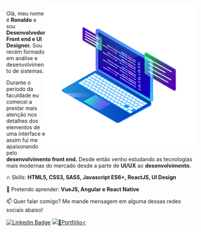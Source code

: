<img src="https://raw.githubusercontent.com/ronaldo-santana-dev/myportfolio/master/src/assets/images/notebook.png" min-width="400px" max-width="400px" width="400px" align="right" alt="Computador ronaldo-santana-dev">

<p align="left">
  Olá, meu nome é <strong>Ronaldo</strong> e sou <strong>Desenvolvedor Front end e UI Designer.</strong>
  Sou recém formado em análise e desenvolvimento de sistemas.<br/>
</p>
<p align="left">
    Durante o periodo da faculdade eu comecei a prestar mais atenção nos
   detalhes dos elementos de uma interface e assim fui me apaixonando
    pelo <strong>desenvolvimento front end.</strong> Desde então venho estudando as tecnologias 
    mais modernas do mercado desde a parte de <strong>UI/UX</strong> ao <strong>desenvolvimento.</strong>
</p>

<p align="left">
  🔥 Skills: <strong>HTML5, CSS3, SASS, Javascript ES6+, ReactJS, UI Design</strong>
</p>

<p align="left">
   🚀 Pretendo aprender: <strong>VueJS, Angular e React Native</strong>
</p>


<p align="left">
📫  Quer falar comigo? Me mande mensagem em alguma dessas redes sociais abaixo!
</p>


<div align="left">

[![Linkedin Badge](https://img.shields.io/badge/-Ronaldo&nbsp;Santana-blue?style=flat-square&logo=Linkedin&logoColor=white&link=https://www.linkedin.com/in/ronaldo-santana-dev/)](https://www.linkedin.com/in/ronaldo-santana-dev/) <a href="mailto:ronaldosantana483@gmail.com" alt="Gmail"><img src="https://img.shields.io/badge/-ronaldosantana483@gmail.com-e34c41?style=flat-square&labelColor=e34c41&logo=gmail&logoColor=white&link=ronaldosantana483@gmail.com" /></a><a href="https://ronaldo-santana-dev.github.io/myportfolio/">🔗Portfólio<
</div>

